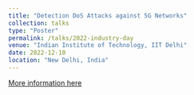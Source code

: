```yaml
---
title: "Detection DoS Attacks against 5G Networks"
collection: talks
type: "Poster"
permalink: /talks/2022-industry-day
venue: "Indian Institute of Technology, IIT Delhi"
date: 2022-12-10
location: "New Delhi, India"
---
```

[More information here](https://corprel.iitd.ac.in/id2022/posters-presented.html)
